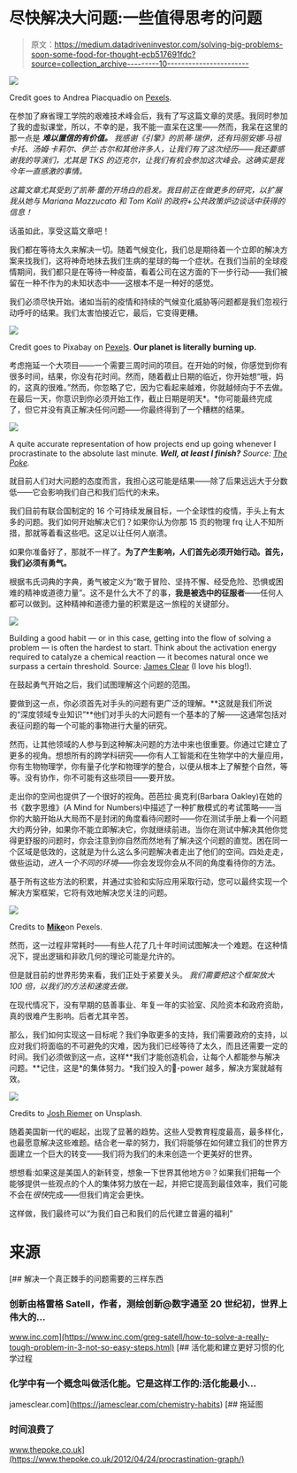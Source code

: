 # 尽快解决大问题:一些值得思考的问题

> 原文：<https://medium.datadriveninvestor.com/solving-big-problems-soon-some-food-for-thought-ecb517691fdc?source=collection_archive---------10----------------------->

![](img/b29eeae75bb4e456ac77cfabdadca1dc.png)

Credit goes to Andrea Piacquadio on [Pexels](https://www.pexels.com/photo/woman-in-red-long-sleeve-writing-on-chalk-board-3769714/).

在参加了麻省理工学院的艰难技术峰会后，我有了写这篇文章的灵感。我同时参加了我的虚拟课堂，所以，不幸的是，我不能一直呆在这里——然而，我呆在这里的那一点是 ***难以置信的有价值。*** *我感谢《引擎》的凯蒂·瑞伊，还有玛丽安娜·马祖卡托、汤姆·卡莉尔、伊兰·古尔和其他许多人，让我们有了这次经历——我还要感谢我的导演们，尤其是 TKS 的迈克尔，让我们有机会参加这次峰会。这确实是我今年一直感激的事情。*

*这篇文章尤其受到了凯蒂·蕾的开场白的启发。我目前正在做更多的研究，以扩展我从她与 Mariana Mazzucato 和 Tom Kalil 的政府+公共政策炉边谈话中获得的信息！*

话虽如此，享受这篇文章吧！

我们都在等待太久来解决一切。随着气候变化，我们总是期待着一个立即的解决方案来找我们，这将神奇地抹去我们生病的星球的每一个症状。在我们当前的全球疫情期间，我们都只是在等待一种疫苗，看着公司在这方面的下一步行动——我们被留在一种不作为的未知状态中——这根本不是一种好的感觉。

我们必须尽快开始。诸如当前的疫情和持续的气候变化威胁等问题都是我们忽视行动呼吁的结果。我们太害怕接近它，最后，它变得更糟。

![](img/e3d590110468d6950e545c2e4694d867.png)

Credit goes to Pixabay on [Pexels](https://www.pexels.com/photo/air-air-pollution-climate-change-dawn-221012/). **Our planet is literally burning up.**

考虑拖延一个大项目——一个需要三周时间的项目。在开始的时候，你感觉到你有很多时间，结果，你没有花时间。然而，随着截止日期的临近，你开始想“哦，妈的，这真的很难。”然而，你忽略了它，因为它看起来越难，你就越倾向于不去做。在最后一天，你意识到你必须开始工作，截止日期是明天*。*你可能最终完成了，但它并没有真正解决任何问题——你最终得到了一个糟糕的结果。

![](img/085a86f481c5d96c0d18c2096c0222b1.png)

A quite accurate representation of how projects end up going whenever I procrastinate to the absolute last minute. ***Well, at least I finish?*** *Source:* [*The Poke*](https://www.thepoke.co.uk/wp-content/uploads/2012/04/procrastination.jpg)*.*

就目前人们对大问题的态度而言，我担心这可能是结果——除了后果远远大于分数低——它会影响我们自己和我们后代的未来。

我们目前有联合国制定的 16 个可持续发展目标，一个全球性的疫情，手头上有太多的问题。我们如何开始解决它们？如果你认为你那 15 页的物理 frq 让人不知所措，那就等着看这些吧。这足以让任何人崩溃。

如果你准备好了，那就不一样了。**为了产生影响，人们首先必须开始行动。首先，我们必须有勇气。**

根据韦氏词典的字典，勇气被定义为“敢于冒险、坚持不懈、经受危险、恐惧或困难的精神或道德力量”。这不是什么大不了的事，**我是被选中的征服者**——任何人都可以做到。这种精神和道德力量的积累是这一旅程的关键部分。

![](img/a521fc8b6add76b2ba1e491a95c86166.png)

Building a good habit — or in this case, getting into the flow of solving a problem — is often the hardest to start. Think about the activation energy required to catalyze a chemical reaction — it becomes natural once we surpass a certain threshold. Source: [James Clear](https://www.google.com/url?sa=i&url=https%3A%2F%2Fjamesclear.com%2Fchemistry-habits&psig=AOvVaw2QX8IumyBv9ypjnP-kD38U&ust=1606624201955000&source=images&cd=vfe&ved=0CAIQjRxqFwoTCOCdstmzpO0CFQAAAAAdAAAAABAN) (I love his blog!).

在鼓起勇气开始之后，我们试图理解这个问题的范围。

要做到这一点，你必须首先对手头的问题有更广泛的理解。**这就是我们所说的“深度领域专业知识”**他们对手头的大问题有一个基本的了解——这通常包括对表征问题的每一个可能的事物进行大量的研究。

然而，让其他领域的人参与到这种解决问题的方法中来也很重要。你通过它建立了更多的视角。想想所有的跨学科研究——你有人工智能和在生物学中的大量应用，你有生物物理学，你有量子化学和物理学的整合，以便从根本上了解整个自然，等等。没有协作，你不可能有这些项目——要开放。

走出你的空间也提供了一个很好的视角。芭芭拉·奥克利(Barbara Oakley)在她的书《数字思维》(A Mind for Numbers)中描述了一种扩散模式的考试策略——当你的大脑开始从大局而不是封闭的角度看待问题时——你在测试手册上看一个问题大约两分钟，如果你不能立即解决它，你就继续前进。当你在测试中解决其他你觉得更舒服的问题时，你会注意到你自然而然地有了解决这个问题的直觉。困在同一个区域是低效的，这就是为什么这么多问题解决者走出了他们的空间。四处走走，做些运动，*进入一个不同的环境*——你会发现你会从不同的角度看待你的方法。

基于所有这些方法的积累，并通过实验和实际应用采取行动，您可以最终实现一个解决方案框架，它将有效地解决您关注的问题。

![](img/4cef0d6e69abc885cace5b0baba60812.png)

Credits to [**Mike**](https://www.pexels.com/photo/brown-hourglass-on-brown-wooden-table-1178684/)on Pexels.

然而，这一过程非常耗时——有些人花了几十年时间试图解决一个难题。在这种情况下，提出逻辑和非欧几何的理论可能是允许的。

但是就目前的世界形势来看，我们正处于紧要关头。 *我们需要把这个框架放大 100 倍，以我们的方法和速度去做。*

在现代情况下，没有早期的慈善事业、年复一年的实验室、风险资本和政府资助，真的很难产生影响。后者尤其辛苦。

那么，我们如何实现这一目标呢？我们争取更多的支持，我们需要政府的支持，以应对我们将面临的不可避免的灾难，因为我们已经等待了太久，而且还需要一定的时间。我们必须做到这一点，这样**我们才能创造机会，让每个人都能参与解决问题。**记住，这是*的集体努力。*我们投入的🧠-power 越多，解决方案就越有效。

![](img/e423e64870126fbf3c1fb90458c689bf.png)

Credits to [Josh Riemer](https://unsplash.com/photos/OH5BRdggi2w) on Unsplash.

随着美国新一代的崛起，出现了显著的趋势。这些人受教育程度最高，最多样化，也最愿意解决这些难题。结合老一辈的努力，我们将能够在如何建立我们的世界方面建立一个巨大的转变——我们将为我们的未来创造一个更美好的世界。

想想看:如果这是美国人的新转变，想象一下世界其他地方🌐？如果我们把每一个能够提供一些观点的个人的集体努力放在一起，并把它提高到最佳效率，我们可能不会在*很快*完成——但我们肯定会更快。

这样做，我们最终可以“为我们自己和我们的后代建立普遍的福利”

# 来源

[](https://www.inc.com/greg-satell/how-to-solve-a-really-tough-problem-in-3-not-so-easy-steps.html) [## 解决一个真正棘手的问题需要的三样东西

### 创新由格雷格 Satell，作者，测绘创新@数字通至 20 世纪初，世界上伟大的…

www.inc.com](https://www.inc.com/greg-satell/how-to-solve-a-really-tough-problem-in-3-not-so-easy-steps.html) [](https://jamesclear.com/chemistry-habits) [## 活化能和建立更好习惯的化学过程

### 化学中有一个概念叫做活化能。它是这样工作的:活化能最小…

jamesclear.com](https://jamesclear.com/chemistry-habits) [](https://www.thepoke.co.uk/2012/04/24/procrastination-graph/) [## 拖延图

### 时间浪费了

www.thepoke.co.uk](https://www.thepoke.co.uk/2012/04/24/procrastination-graph/)